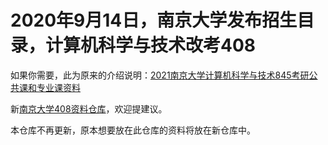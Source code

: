 <h1>2020年9月14日，南京大学发布招生目录，计算机科学与技术改考408</h1>

如果你需要，此为原来的介绍说明：<a href="https://feater.top/ebooks/15/">2021南京大学计算机科学与技术845考研公共课和专业课资料</a>

新<a href="https://github.com/JackeyLea/408">南京大学408资料仓库</a>，欢迎提建议。

本仓库不再更新，原本想要放在此仓库的资料将放在新仓库中。
